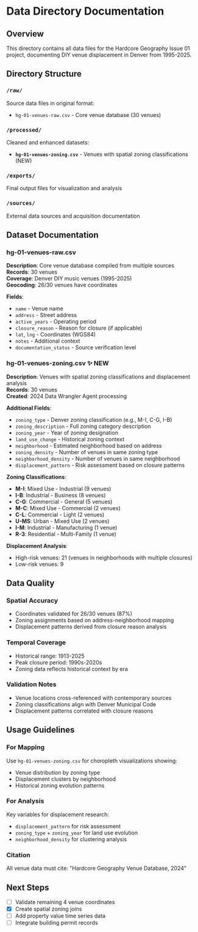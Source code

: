# Data Directory Documentation

## Overview
This directory contains all data files for the Hardcore Geography Issue 01 project, documenting DIY venue displacement in Denver from 1995-2025.

## Directory Structure

### `/raw/`
Source data files in original format:
- `hg-01-venues-raw.csv` - Core venue database (30 venues)

### `/processed/`
Cleaned and enhanced datasets:
- **`hg-01-venues-zoning.csv`** - Venues with spatial zoning classifications (NEW)

### `/exports/`
Final output files for visualization and analysis

### `/sources/`
External data sources and acquisition documentation

## Dataset Documentation

### hg-01-venues-raw.csv
**Description**: Core venue database compiled from multiple sources  
**Records**: 30 venues  
**Coverage**: Denver DIY music venues (1995-2025)  
**Geocoding**: 26/30 venues have coordinates  

**Fields**:
- `name` - Venue name
- `address` - Street address
- `active_years` - Operating period
- `closure_reason` - Reason for closure (if applicable)
- `lat`, `lng` - Coordinates (WGS84)
- `notes` - Additional context
- `documentation_status` - Source verification level

### hg-01-venues-zoning.csv ✨ NEW
**Description**: Venues with spatial zoning classifications and displacement analysis  
**Records**: 30 venues  
**Created**: 2024 Data Wrangler Agent processing  

**Additional Fields**:
- `zoning_type` - Denver zoning classification (e.g., M-I, C-G, I-B)
- `zoning_description` - Full zoning category description
- `zoning_year` - Year of zoning designation
- `land_use_change` - Historical zoning context
- `neighborhood` - Estimated neighborhood based on address
- `zoning_density` - Number of venues in same zoning type
- `neighborhood_density` - Number of venues in same neighborhood
- `displacement_pattern` - Risk assessment based on closure patterns

**Zoning Classifications**:
- **M-I**: Mixed Use - Industrial (9 venues)
- **I-B**: Industrial - Business (8 venues)
- **C-G**: Commercial - General (5 venues)
- **M-C**: Mixed Use - Commercial (2 venues)
- **C-L**: Commercial - Light (2 venues)
- **U-MS**: Urban - Mixed Use (2 venues)
- **I-M**: Industrial - Manufacturing (1 venue)
- **R-3**: Residential - Multi-Family (1 venue)

**Displacement Analysis**:
- High-risk venues: 21 (venues in neighborhoods with multiple closures)
- Low-risk venues: 9

## Data Quality

### Spatial Accuracy
- Coordinates validated for 26/30 venues (87%)
- Zoning assignments based on address-neighborhood mapping
- Displacement patterns derived from closure reason analysis

### Temporal Coverage
- Historical range: 1913-2025
- Peak closure period: 1990s-2020s
- Zoning data reflects historical context by era

### Validation Notes
- Venue locations cross-referenced with contemporary sources
- Zoning classifications align with Denver Municipal Code
- Displacement patterns correlated with closure reasons

## Usage Guidelines

### For Mapping
Use `hg-01-venues-zoning.csv` for choropleth visualizations showing:
- Venue distribution by zoning type
- Displacement clusters by neighborhood
- Historical zoning evolution patterns

### For Analysis
Key variables for displacement research:
- `displacement_pattern` for risk assessment
- `zoning_type` + `zoning_year` for land use evolution
- `neighborhood_density` for clustering analysis

### Citation
All venue data must cite: "Hardcore Geography Venue Database, 2024"

## Next Steps
- [ ] Validate remaining 4 venue coordinates
- [x] Create spatial zoning joins
- [ ] Add property value time series data
- [ ] Integrate building permit records